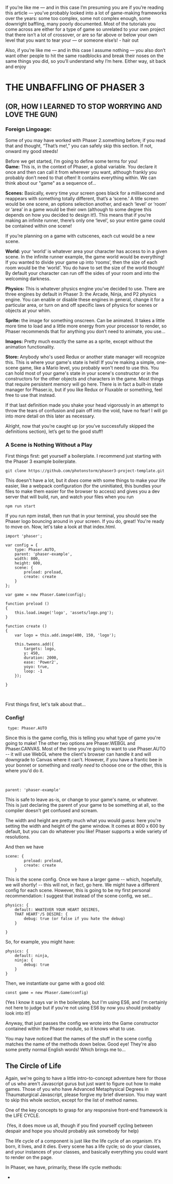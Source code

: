 

If you’re like me — and in this case I’m presuming you are if you’re reading this article — you’ve probably looked into a lot of game-making frameworks over the years: some too complex, some not complex enough, some downright baffling, many poorly documented.  Most of the tutorials you come across are either for a type of game so unrelated to your own project that there isn’t a lot of crossover, or are so far above or below your own level that you want to tear your — or someone else’s! - hair out

Also, if you’re like me — and in this case I assume nothing — you also don’t want other people to hit the same roadblocks and break their noses on the same things you did, so you’ll understand why I’m here.  Either way, sit back and enjoy

# THE UNBAFFLING OF PHASER 3
## (OR, HOW I LEARNED TO STOP WORRYING AND LOVE THE GUN)

### Foreign Lingoage:

Some of you may have worked with Phaser 2.something before; if you read that and thought, “That’s me!,” you can safely skip this section.  If not, onward my good steeds!

Before we get started, I’m going to define some terms for you!
<br />
<b>Game:</b> This is, in the context of Phaser, a global variable.  You declare it once and then can call it from wherever you want, although frankly you probably don’t need to that often!  It contains everything within.  We can think about our "game" as a sequence of…

<b>Scenes:</b>  Basically, every time your screen goes black for a millisecond and reappears with something totally different, that’s a ‘scene.’  A title screen would be one scene, an options selection another, and each ‘level’ or ‘room’ or ‘area’ in a game would be their own (although to some degree this depends on how you decided to design it!).  This means that if you’re making an infinite runner, there’s only one ‘level’, so your entire game could be contained within one scene!

If you’re planning on a game with cutscenes, each cut would be a new scene.

<b>World:</b> your ‘world’ is whatever area your character has access to in a given scene.  In the infinite runner example, the game world would be everything!  If you wanted to divide your game up into ‘rooms’, then the size of each room would be the ‘world’.  You do have to set the size of the world though! By default your character can run off the sides of your room and into the welcoming darkness.

<b>Physics:</b>  This is whatever physics engine you’ve decided to use.  There are three engines by default in Phaser 3: the Arcade, Ninja, and P2 physics engine.  You can enable or disable these engines in general, change it for a particular area, or turn on and off specific laws of physics for scenes or objects at your whim.

<b>Sprite:</b> the image for something onscreen.  Can be animated.  It takes a little more time to load and a little more energy from your processor to render, so Phaser recommends that for anything you don’t need to animate, you use…

<b>Images:</b>  Pretty much exactly the same as a sprite, except without the animation functionality.

<b>Store:</b>  Anybody who's used Redux or another state manager will recognize this.  This is where your game's state is held!  If you're making a simple, one-scene game, like a Mario level, you probably won't need to use this.  You can hold most of your game's state in your scene's constructor or in the constructors for the other objects and characters in the game.  Most things that require persistent memory will go here.  There is in fact a built-in state manager for Phaser.io, but if you like Redux or Fluxable or something, feel free to use that instead.

If that last definition made you shake your head vigorously in an attempt to throw the tears of confusion and pain off into the void, have no fear!  I will go into more detail on this later as necessary.

Alright, now that you’re caught up (or you’ve successfully skipped the definitions section), let’s get to the good stuff!

### A Scene is Nothing Without a Play

First things first: get yourself a boilerplate.  I recommend just starting with the Phaser 3 example boilerplate.

```
git clone https://github.com/photonstorm/phaser3-project-template.git
```

This doesn't have a lot, but it <i>does</i> come with some things to make your life easier, like a webpack configuration (for the uninitiated, this bundles your files to make them easier for the browser to access) and gives you a dev server that will build, run, and watch your files when you run

```
npm run start
```

If you run npm install, then run that in your terminal, you should see the Phaser logo bouncing around in your screen.  If you do, great!  You're ready to move on.  Now, let's take a look at that index.html.

```
import 'phaser';

var config = {
    type: Phaser.AUTO,
    parent: 'phaser-example',
    width: 800,
    height: 600,
    scene: {
        preload: preload,
        create: create
    }
};

var game = new Phaser.Game(config);

function preload ()
{
    this.load.image('logo', 'assets/logo.png');
}

function create ()
{
    var logo = this.add.image(400, 150, 'logo');

    this.tweens.add({
        targets: logo,
        y: 450,
        duration: 2000,
        ease: 'Power2',
        yoyo: true,
        loop: -1
    });

}
```
<br />


First things first, let's talk about that...

### Config!


```
 type: Phaser.AUTO
```

Since this is the game config, this is telling you what type of game you're going to make!  The other two options are Phaser.WEBGL and Phaser.CANVAS. Most of the time you're going to want to use Phaser.AUTO -- it will use WebGL where the client's browser can handle it and will downgrade to Canvas where it can't.  However, if you have a frantic bee in your bonnet or something and <i>really need</i> to choose one or the other, this is where you'd do it.

<br />

```
parent: 'phaser-example'
```
This is safe to leave as-is, or change to your game's name, or whatever.  This is just declaring the parent of your game to be something at all, so the compiler doesn't get confused and scream.

The width and height are pretty much what you would guess: here you're setting the width and height of the game window.  It comes at 800 x 600 by default, but you can do whatever you like!  Phaser supports a wide variety of resolutions.

And then we have

```
scene: {
        preload: preload,
        create: create
    }
```
This is the scene config.  Once we have a larger game -- which, hopefully, we will shortly! -- this will not, in fact, go here.  We might have a different config for each scene.  However, this is going to be my first personal recommendation: I suggest that instead of the scene config, we set...

```
physics: {
	default: WHATEVER YOUR HEART DESIRES,
    THAT HEART'/S DESIRE: {
    	debug: true (or false if you hate the debug)
    }

}
```

So, for example, you might have:

```
physics: {
	default: ninja,
	ninja: {
    	debug: true
    }
}
```
Then, we instantiate our game with a good old:

```
const game = new Phaser.Game(config)
```
(Yes I know it says var in the boilerplate, but I'm using ES6, and I'm certainly not here to judge but if you're not using ES6 by now you should probably look into it!)

Anyway, that just passes the config we wrote into the Game constructor contained within the Phaser module, so it knows what to use.

You may have noticed that the names of the stuff in the scene config matches the name of the methods down below.  Good eye!  They're also some pretty normal English words!  Which brings me to...

## The Circle of Life

Again, we're going to have a little intro-to-concept adventure here for those of us who aren't Javascript gurus but just want to figure out how to make games.  Those of you who have Advanced Metaphysical Degrees in Thaumaturgical Javascript, please forgive my brief diversion.  You may want to skip this whole section, except for the list of method names.

One of the key concepts to grasp for any responsive front-end framework is the LIFE CYCLE.

<image of sun rising>
(Yes, it does move us all, though if you find yourself cycling between despair and hope you should probably ask somebody for help)

The life cycle of a component is just like the life cycle of an organism.  It's born, it lives, and it dies.  Every scene has a life cycle; so do your classes, and your instances of your classes, and basically everything you could want to render on the page.

In Phaser, we have, primarily, these life cycle methods:

*
